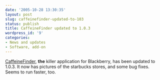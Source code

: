 ```yaml
---
date: '2005-10-28 13:30:35'
layout: post
slug: caffeinefinder-updated-to-103
status: publish
title: CaffeineFinder updated to 1.0.3
wordpress_id: '9'
categories:
- News and updates
- Software, add-on
---
```



[CaffeineFinder](http://www.greystripe.com/download/), **the** killer application for Blackberry, has been updated to 1.0.3. It now has pictures of the starbucks stores, and some bug fixes. Seems to run faster, too.
